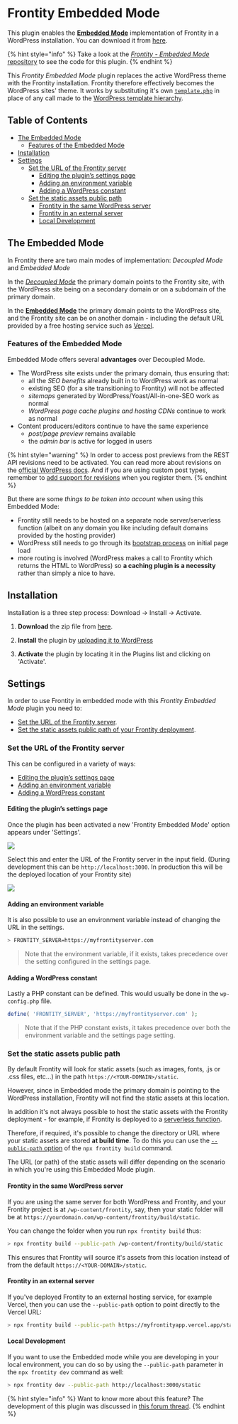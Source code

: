 # Frontity Embedded Mode

This plugin enables the **[Embedded Mode](https://docs.frontity.org/architecture/embedded-mode)** implementation of Frontity in a WordPress installation. You can download it from [here](https://github.com/frontity/frontity-embedded/archive/refs/heads/master.zip).

{% hint style="info" %}
Take a look at the [_Frontity - Embedded Mode_ repository](https://github.com/frontity/frontity-embedded) to see the code for this plugin.
{% endhint %}

This _Frontity Embedded Mode_ plugin replaces the active WordPress theme with the Frontity installation. Frontity therefore effectively becomes the WordPress sites' theme. It works by substituting it's own [`template.php`](https://github.com/frontity/frontity-embedded/blob/master/includes/template.php) in place of any call made to the [WordPress template hierarchy](https://developer.wordpress.org/themes/basics/template-hierarchy/).

## Table of Contents

<!-- toc -->

- [The Embedded Mode](#the-embedded-mode)
  - [Features of the Embedded Mode](#features-of-the-embedded-mode)
- [Installation](#installation)
- [Settings](#settings)
  - [Set the URL of the Frontity server](#set-the-url-of-the-frontity-server)
    - [Editing the plugin’s settings page](#editing-the-plugins-settings-page)
    - [Adding an environment variable](#adding-an-environment-variable)
    - [Adding a WordPress constant](#adding-a-wordpress-constant)
  - [Set the static assets public path](#set-the-static-assets-public-path)
    - [Frontity in the same WordPress server](#frontity-in-the-same-wordpress-server)
    - [Frontity in an external server](#frontity-in-an-external-server)
    - [Local Development](#local-development)

<!-- tocstop -->

## The Embedded Mode

In Frontity there are two main modes of implementation: _Decoupled Mode_ and _Embedded Mode_

In the _[Decoupled Mode](https://docs.frontity.org/architecture/decoupled-mode)_ the primary domain points to the Frontity site, with the WordPress site being on a secondary domain or on a subdomain of the primary domain.

In the **[Embedded Mode](https://docs.frontity.org/architecture/embedded-mode)** the primary domain points to the WordPress site, and the Frontity site can be on another domain - including the default URL provided by a free hosting service such as [Vercel](https://docs.frontity.org/deployment/deploy-using-vercel).

### Features of the Embedded Mode

Embedded Mode offers several **advantages** over Decoupled Mode.

- The WordPress site exists under the primary domain, thus ensuring that:
  - all the _SEO benefits_ already built in to WordPress work as normal
  - existing SEO (for a site transitioning to Frontity) will not be affected
  - _sitemaps_ generated by WordPress/Yoast/All-in-one-SEO work as normal
  - _WordPress page cache plugins and hosting CDNs_ continue to work as normal
- Content producers/editors continue to have the same experience
  - _post/page preview_ remains available
  - the _admin bar_ is active for logged in users

{% hint style="warning" %}
In order to access post previews from the REST API revisions need to be activated. You can read more about revisions on the [official WordPress docs](https://wordpress.org/support/article/revisions/). And if you are using custom post types, remember to [add support for revisions](https://developer.wordpress.org/reference/functions/register_post_type/#supports) when you register them.
{% endhint %}

But there are some _things to be taken into account_ when using this Embedded Mode:

- Frontity still needs to be hosted on a separate node server/serverless function (albeit on any domain you like including default domains provided by the hosting provider)
- WordPress still needs to go through its [bootstrap process](https://wordpress.tv/2017/06/22/alain-schlesser-demystifying-the-wordpress-bootstrap-process/) on initial page load
- more routing is involved (WordPress makes a call to Frontity which returns the HTML to WordPress) so **a caching plugin is a necessity** rather than simply a nice to have.

## Installation

Installation is a three step process: Download → Install → Activate.

1. **Download** the zip file from [here](https://github.com/frontity/frontity-embedded/archive/refs/heads/master.zip).

2. **Install** the plugin by [uploading it to WordPress](https://wordpress.org/support/article/managing-plugins/#manual-upload-via-wordpress-admin)

3. **Activate** the plugin by locating it in the Plugins list and clicking on 'Activate'.

## Settings

In order to use Frontity in embedded mode with this _Frontity Embedded Mode_ plugin you need to:

- [Set the URL of the Frontity server](#set-the-url-of-the-frontity-server).
- [Set the static assets public path of your Frontity deployment](#set-the-static-assets-public-path).

### Set the URL of the Frontity server

This can be configured in a variety of ways:

- [Editing the plugin’s settings page](#editing-the-plugins-settings-page)
- [Adding an environment variable](#adding-an-environment-variable)
- [Adding a WordPress constant](#adding-a-wordpress-constant)

#### Editing the plugin’s settings page

Once the plugin has been activated a new 'Frontity Embedded Mode' option appears under 'Settings'.

![](../.gitbook/assets/embedded-mode-img01.png)

Select this and enter the URL of the Frontity server in the input field. (During development this can be `http://localhost:3000`. In production this will be the deployed location of your Frontity site)

![](../.gitbook/assets/embedded-mode-img02.png)

#### Adding an environment variable

It is also possible to use an environment variable instead of changing the URL in the settings.

```bash
> FRONTITY_SERVER=https://myfrontityserver.com
```

> Note that the environment variable, if it exists, takes precedence over the setting configured in the settings page.

#### Adding a WordPress constant

Lastly a PHP constant can be defined. This would usually be done in the `wp-config.php` file.

```php
define( 'FRONTITY_SERVER', 'https://myfrontityserver.com' );
```

> Note that if the PHP constant exists, it takes precedence over both the environment variable and the settings page setting.

### Set the static assets public path

By default Frontity will look for static assets (such as images, fonts, .js or .css files, etc...) in the path `https://<YOUR-DOMAIN>/static`.

However, since in Embedded mode the primary domain is pointing to the WordPress installation, Frontity will not find the static assets at this location.

In addition it's not always possible to host the static assets with the Frontity deployment - for example, if Frontity is deployed to a [serverless function](https://www.pubnub.com/blog/what-is-a-serverless-function/).

Therefore, if required, it's possible to change the directory or URL where your static assets are stored **at build time**. To do this you can use the [`--public-path` option](https://api.frontity.org/frontity-cli/build-commands/build#the-public-path-option) of the `npx frontity build` command.

The URL (or path) of the static assets will differ depending on the scenario in which you're using this Embedded Mode plugin.

#### Frontity in the same WordPress server

If you are using the same server for both WordPress and Frontity, and your Frontity project is at `/wp-content/frontity`, say, then your static folder will be at `https://yourdomain.com/wp-content/frontity/build/static`.

You can change the folder when you run `npx frontity build` thus:

```bash
> npx frontity build --public-path /wp-content/frontity/build/static
```

This ensures that Frontity will source it's assets from this location instead of from the default `https://<YOUR-DOMAIN>/static`.

#### Frontity in an external server

If you've deployed Frontity to an external hosting service, for example Vercel, then you can use the `--public-path` option to point directly to the Vercel URL:

```bash
> npx frontity build --public-path https://myfrontityapp.vercel.app/static
```

#### Local Development

If you want to use the Embedded mode while you are developing in your local environment, you can do so by using the `--public-path` parameter in the `npx frontity dev` command as well:

```bash
> npx frontity dev --public-path http://localhost:3000/static
```

{% hint style="info" %}
Want to know more about this feature? The development of this plugin was discussed in [this forum thread](https://community.frontity.org/t/embedded-mode/1432).
{% endhint %}
